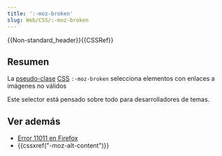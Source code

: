 ```yaml
---
title: ':-moz-broken'
slug: Web/CSS/:-moz-broken
---
```


{{Non-standard_header}}{{CSSRef}}

## Resumen

La [pseudo-clase](/es/docs/Web/CSS/Pseudo-classes) [CSS](/es/docs/Web/CSS) `:-moz-broken` selecciona elementos con enlaces a imágenes no válidos

Este selector está pensado sobre todo para desarrolladores de temas.

## Ver además

- [Error 11011 en Firefox](https://bugzil.la/11011)
- {{cssxref("-moz-alt-content")}}
